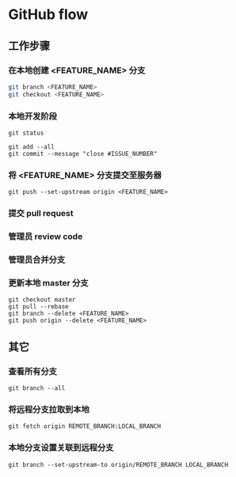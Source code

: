 # GitHub flow

## 工作步骤

### 在本地创建 <FEATURE_NAME> 分支

```bash
git branch <FEATURE_NAME>
git checkout <FEATURE_NAME>
```



### 本地开发阶段

```
git status
```

```
git add --all
git commit --message "close #ISSUE_NUMBER"
```

### 将 <FEATURE_NAME> 分支提交至服务器

```
git push --set-upstream origin <FEATURE_NAME>
```

### 提交 pull request

### 管理员 review code

### 管理员合并分支

### 更新本地 master 分支

```
git checkout master
git pull --rebase
git branch --delete <FEATURE_NAME>
git push origin --delete <FEATURE_NAME>
```

## 其它

### 查看所有分支

```shell
git branch --all
```

### 将远程分支拉取到本地

```shell
git fetch origin REMOTE_BRANCH:LOCAL_BRANCH
```

### 本地分支设置关联到远程分支

```shell
git branch --set-upstream-to origin/REMOTE_BRANCH LOCAL_BRANCH
```
